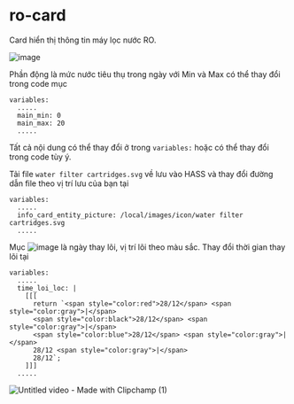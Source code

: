 # ro-card
Card hiển thị thông tin máy lọc nước RO.

![image](https://github.com/user-attachments/assets/8f20d532-24ef-4968-abf9-a402a77811fb)

Phần động là mức nước tiêu thụ trong ngày với Min và Max có thể thay đổi trong code mục
```
variables:
  .....
  main_min: 0
  main_max: 20
  .....
```
Tất cả nội dung có thể thay đổi ở trong ```variables:``` hoặc có thể thay đổi trong code tùy ý.

Tải file ```water filter cartridges.svg``` về lưu vào HASS và thay đổi đường dẫn file theo vị trí lưu của bạn tại
```
variables:
  .....
  info_card_entity_picture: /local/images/icon/water filter cartridges.svg
  .....
```

Mục ![image](https://github.com/user-attachments/assets/4d4c7f33-8a4c-47b1-a845-a6e5bff5765b) là ngày thay lõi, vị trí lõi theo màu sắc.
Thay đổi thời gian thay lõi tại
```
variables:
  .....
  time_loi_loc: |
    [[[
      return `<span style="color:red">28/12</span> <span style="color:gray">|</span> 
      <span style="color:black">28/12</span> <span style="color:gray">|</span> 
      <span style="color:blue">28/12</span> <span style="color:gray">|</span> 
      28/12 <span style="color:gray">|</span> 
      28/12`;
    ]]]
  .....
```

![Untitled video - Made with Clipchamp (1)](https://github.com/user-attachments/assets/acc3eaa1-2bb4-4322-85ad-21db8bffee18)
